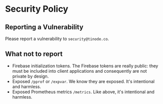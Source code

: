 # Security Policy

## Reporting a Vulnerability

Please report a vulnerability to `security@tinode.co`.

## What not to report

 * Firebase initialization tokens. The Firebase tokens are really public: they must be included into client applications and consequently are not private by design.
 * Exposed `/pprof` or `/expvar`. We know they are exposed. It's intentional and harmless.
 * Exposed Prometheus metrics `/metrics`. Like above, it's intentional and harmless.

